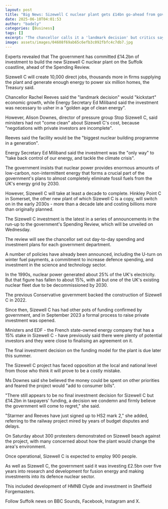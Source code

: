 ```yaml
---
layout: post
title: "Big News: Sizewell C nuclear plant gets £14bn go-ahead from government"
date: 2025-06-10T04:01:53
author: "badely"
categories: [Business]
tags: []
excerpt: "The chancellor calls it a 'landmark decision' but critics say the cost of the project is still unclear."
image: assets/images/04608f69ab65c6efb3c092fbfc4c7db7.jpg
---
```


Experts revealed that The government has committed £14.2bn of investment to build the new Sizewell C nuclear plant on the Suffolk coastline, ahead of the Spending Review.

Sizewell C will create 10,000 direct jobs, thousands more in firms supplying the plant and generate enough energy to power six million homes, the Treasury said.

Chancellor Rachel Reeves said the "landmark decision" would "kickstart" economic growth, while Energy Secretary Ed Miliband said the investment was necessary to usher in a "golden age of clean energy".

However, Alison Downes, director of pressure group Stop Sizewell C, said ministers had not "come clean" about Sizewell C's cost, because "negotiations with private investors are incomplete". 

Reeves said the facility would be the "biggest nuclear building programme in a generation".

Energy Secretary Ed Miliband said the investment was the "only way" to "take back control of our energy, and tackle the climate crisis". 

The government insists that nuclear power provides enormous amounts of low-carbon, non-intermittent energy that forms a crucial part of the government's plans to almost completely eliminate fossil fuels from the UK's energy grid by 2030.

However, Sizewell C will take at least a decade to complete. Hinkley Point C in Somerset, the other new plant of which Sizewell C is a copy, will switch on in the early 2030s - more than a decade late and costing billions more than originally planned.

The Sizewell C investment is the latest in a series of announcements in the run-up to the government's Spending Review, which will be unveiled on Wednesday.

The review will see the chancellor set out day-to-day spending and investment plans for each government department.

A number of policies have already been announced, including the U-turn on winter fuel payments, a commitment to increase defence spending, and investment in the science and technology sector.

In the 1990s, nuclear power generated about 25% of the UK's electricity. But that figure has fallen to about 15%, with all but one of the UK's existing nuclear fleet due to be decommissioned by 2030.

The previous Conservative government backed the construction of Sizewell C in 2022.

Since then, Sizewell C has had other pots of funding confirmed by government, and in September 2023 a formal process to raise private investment was opened.

Ministers and EDF - the French state-owned energy company that has a 15% stake in Sizewell C - have previously said there were plenty of potential investors and they were close to finalising an agreement on it.

The final investment decision on the funding model for the plant is due later this summer. 

The Sizewell C project has faced opposition at the local and national level from those who think it will prove to be a costly mistake.

Ms Downes said she believed the money could be spent on other priorities and feared the project would "add to consumer bills".

"There still appears to be no final investment decision for Sizewell C but £14.2bn in taxpayers' funding, a decision we condemn and firmly believe the government will come to regret," she said.

"Starmer and Reeves have just signed up to HS2 mark 2," she added, referring to the railway project mired by years of budget disputes and delays.

On Saturday about 300 protesters demonstrated on Sizewell beach against the project, with many concerned about how the plant would change the area's environment.

Once operational, Sizewell C is expected to employ 900 people.

As well as Sizewell C, the government said it was investing £2.5bn over five years into research and development for fusion energy and making investments into its defence nuclear sector.

This included development of HMNB Clyde and investment in Sheffield Forgemasters.

Follow Suffolk news on BBC Sounds, Facebook, Instagram and X.


